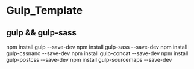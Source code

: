 # Gulp_Template

## gulp && gulp-sass

npm install gulp --save-dev
npm install gulp-sass --save-dev
npm install gulp-cssnano --save-dev
npm install gulp-concat --save-dev
npm install gulp-postcss --save-dev
npm install gulp-sourcemaps --save-dev
